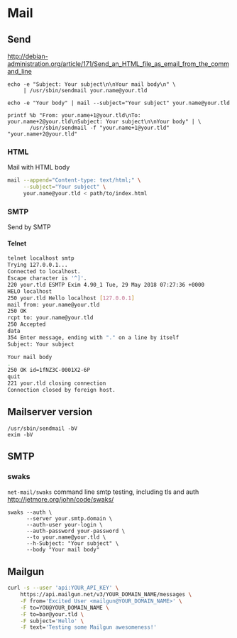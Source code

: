 # Mail

## Send

<http://debian-administration.org/article/171/Send_an_HTML_file_as_email_from_the_command_line>

    echo -e "Subject: Your subject\n\nYour mail body\n" \
         | /usr/sbin/sendmail your.name@your.tld

    echo -e "Your body" | mail --subject="Your subject" your.name@your.tld

    printf %b "From: your.name+1@your.tld\nTo: your.name+2@your.tld\nSubject: Your subject\n\nYour body" | \
           /usr/sbin/sendmail -f "your.name+1@your.tld" "your.name+2@your.tld"

### HTML

Mail with HTML body

```sh
mail --append="Content-type: text/html;" \
     --subject="Your subject" \
     your.name@your.tld < path/to/index.html
```

### SMTP

Send by SMTP

#### Telnet

```sh
telnet localhost smtp
Trying 127.0.0.1...
Connected to localhost.
Escape character is '^]'.
220 your.tld ESMTP Exim 4.90_1 Tue, 29 May 2018 07:27:36 +0000
HELO localhost
250 your.tld Hello localhost [127.0.0.1]
mail from: your.name@your.tld
250 OK
rcpt to: your.name@your.tld
250 Accepted
data
354 Enter message, ending with "." on a line by itself
Subject: Your subject

Your mail body
.
250 OK id=1fNZ3C-0001X2-6P
quit
221 your.tld closing connection
Connection closed by foreign host.
```

## Mailserver version

    /usr/sbin/sendmail -bV
    exim -bV

## SMTP

### swaks

`net-mail/swaks` command line smtp testing, including tls and auth
<http://jetmore.org/john/code/swaks/>

    swaks --auth \
          --server your.smtp.domain \
          --auth-user your-login \
          --auth-password your-password \
          --to your.name@your.tld \
          --h-Subject: "Your subject" \
          --body "Your mail body"

## Mailgun

```sh
curl -s --user 'api:YOUR_API_KEY' \
    https://api.mailgun.net/v3/YOUR_DOMAIN_NAME/messages \
    -F from='Excited User <mailgun@YOUR_DOMAIN_NAME>' \
    -F to=YOU@YOUR_DOMAIN_NAME \
    -F to=bar@your.tld \
    -F subject='Hello' \
    -F text='Testing some Mailgun awesomeness!'
```
